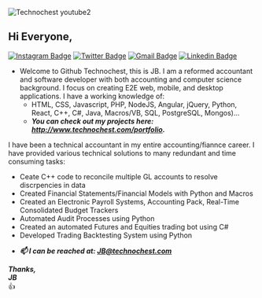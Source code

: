 ![Technochest youtube2](https://user-images.githubusercontent.com/85039215/120913737-4e265c00-c667-11eb-83f6-346e7c45b94c.png)

## Hi Everyone,

[![Instagram Badge](https://img.shields.io/badge/Instagram-%23E4405F.svg?&style=flat-square&logo=instagram&logoColor=white&color=071A2C&link=https://www.instagram.com/technochest)](https://www.instagram.com/technochest)
[![Twitter Badge](https://img.shields.io/badge/Twitter-%231877F2.svg?&style=flat-square&logo=twitter&logoColor=white&color=071A2C&link=https://twitter.com/technochest1)](https://twitter.com/technochest1)
[![Gmail Badge](https://img.shields.io/badge/Gmail-%231877F2.svg?&style=flat-square&logo=gmail&logoColor=white&color=071A2C&link=mailto:jb@technochest.com)](mailto:jb@technochest.com)
[![Linkedin Badge](https://img.shields.io/badge/LinkedIn-%230077B5.svg?&style=flat-square&logo=linkedin&logoColor=white&color=071A2C&link=https://www.linkedin.com/in/technochest/)](https://www.linkedin.com/in/technochest/)

- Welcome to Github Technochest, this is JB.  I am a reformed accountant and software developer with both accounting and computer science background.  I focus on creating E2E web, mobile, and desktop applications.  I have a working knowledge of:
   -  HTML, CSS, Javascript, PHP, NodeJS, Angular, jQuery, Python, React, C++, C#, Java, Macros/VB, SQL, PostgreSQL, Mongos)...
   -  ***You can check out my projects here: http://www.technochest.com/portfolio.***
 
 I have been a technical accountant in my entire accounting/fiannce career.  I have provided various technical solutions to many redundant and time consuming tasks:
   -  Ceate C++ code to reconcile multiple GL accounts to resolve discrpencies in data
   -  Created Financial Statements/Financial Models with Python and Macros 
   -  Created an Electronic Payroll Systems, Accounting Pack, Real-Time Consolidated Budget Trackers
   -  Automated Audit Processes using Python
   -  Created an automated Futures and Equities trading bot using C#
   -  Developed Trading Backtesting System using Python 


* ***📫 I can be reached at: JB@technochest.com***

***Thanks,***  
***JB***  
:+1:
